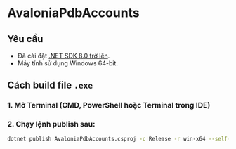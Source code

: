 # AvaloniaPdbAccounts

## Yêu cầu

- Đã cài đặt [.NET SDK 8.0 trở lên](https://dotnet.microsoft.com/en-us/download).
- Máy tính sử dụng Windows 64-bit.

## Cách build file `.exe`

### 1. Mở Terminal (CMD, PowerShell hoặc Terminal trong IDE)

### 2. Chạy lệnh publish sau:

```bash
dotnet publish AvaloniaPdbAccounts.csproj -c Release -r win-x64 --self-contained true /p:PublishSingleFile=true -o ./publish
